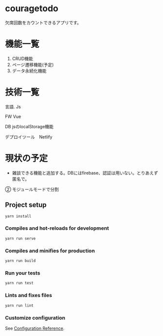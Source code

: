 # couragetodo
欠席回数をカウントできるアプリです。

# 機能一覧
1. CRUD機能
2. ページ遷移機能(予定)
3. データ永続化機能
# 技術一覧
言語. Js


FW  Vue


DB jsのlocalStorage機能


デプロイツール　Netlify

# 現状の予定　
- 雑談できる機能と追加する。DBにはfirebase、認証は用いない。とりあえず匿名で。
 


➁ モジュールモードで分割

## Project setup
```
yarn install
```

### Compiles and hot-reloads for development
```
yarn run serve
```

### Compiles and minifies for production
```
yarn run build
```

### Run your tests
```
yarn run test
```

### Lints and fixes files
```
yarn run lint
```

### Customize configuration
See [Configuration Reference](https://cli.vuejs.org/config/).
